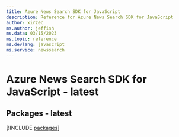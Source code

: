 ```yaml
---
title: Azure News Search SDK for JavaScript
description: Reference for Azure News Search SDK for JavaScript
author: xirzec
ms.author: jeffish
ms.data: 03/15/2023
ms.topic: reference
ms.devlang: javascript
ms.service: newssearch
---
```

# Azure News Search SDK for JavaScript - latest
## Packages - latest
[!INCLUDE [packages](news-search-index.md)]